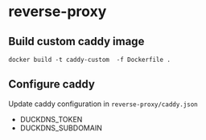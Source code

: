 # reverse-proxy

## Build custom caddy image
```
docker build -t caddy-custom  -f Dockerfile .
```

## Configure caddy
Update caddy configuration in `reverse-proxy/caddy.json`
- DUCKDNS_TOKEN
- DUCKDNS_SUBDOMAIN
